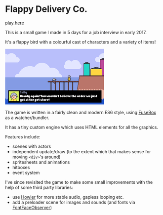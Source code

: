 # Flappy Delivery Co.

[play here](https://exelo.tl/misc/flappy-delivery-co/)

This is a small game I made in 5 days for a job interview in early 2017. 

It's a flappy bird with a colourful cast of characters and a variety of items!

![screenshot](screenshot.png)

The game is written in a fairly clean and modern ES6 style, using [FuseBox](https://fuse-box.org/) as a watcher/bundler.

It has a tiny custom engine which uses HTML elements for all the graphics. 

Features include:
- scenes with actors
- independent update/draw (to the extent which that makes sense for moving `<div>`'s around)
- spritesheets and animations
- hitboxes
- event system

I've since revisited the game to make some small improvements with the help of some third party libraries:
- use [Howler](https://howlerjs.com/) for more stable audio, gapless looping etc.
- add a preloader scene for images and sounds (and fonts via [FontFaceObserver](https://fontfaceobserver.com/))